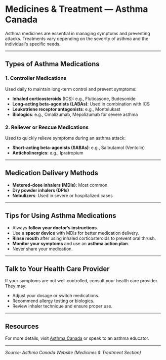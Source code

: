 # Medicines & Treatment — Asthma Canada

Asthma medicines are essential in managing symptoms and preventing attacks. Treatments vary depending on the severity of asthma and the individual's specific needs.

---

## Types of Asthma Medications

### 1. **Controller Medications**

Used daily to maintain long-term control and prevent symptoms:
- **Inhaled corticosteroids** (ICS): e.g., Fluticasone, Budesonide
- **Long-acting beta-agonists (LABAs)**: Used in combination with ICS
- **Leukotriene receptor antagonists**: e.g., Montelukast
- **Biologics**: e.g., Omalizumab, Mepolizumab for severe asthma

### 2. **Reliever or Rescue Medications**

Used to quickly relieve symptoms during an asthma attack:
- **Short-acting beta-agonists (SABAs)**: e.g., Salbutamol (Ventolin)
- **Anticholinergics**: e.g., Ipratropium

---

## Medication Delivery Methods

- **Metered-dose inhalers (MDIs)**: Most common
- **Dry powder inhalers (DPIs)**
- **Nebulizers**: Used in severe or hospitalized cases

---

## Tips for Using Asthma Medications

- Always **follow your doctor’s instructions**.
- Use a **spacer device** with MDIs for better medication delivery.
- **Rinse mouth** after using inhaled corticosteroids to prevent oral thrush.
- **Monitor your symptoms** and use an **asthma action plan**.
- Never share your medication.

---

## Talk to Your Health Care Provider

If your symptoms are not well controlled, consult your health care provider. They may:
- Adjust your dosage or switch medications.
- Recommend allergy testing or biologics.
- Review inhaler technique and ensure proper use.

---

## Resources

For more details, visit [Asthma Canada](https://asthma.ca) or speak to an asthma educator.

---

_Source: Asthma Canada Website (Medicines & Treatment Section)_  
